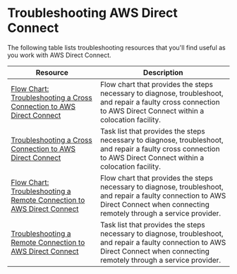 # Troubleshooting AWS Direct Connect<a name="Troubleshooting"></a>

The following table lists troubleshooting resources that you'll find useful as you work with AWS Direct Connect\.


| Resource | Description | 
| --- | --- | 
|  [Flow Chart: Troubleshooting a Cross Connection to AWS Direct Connect](ts_cross_connect.md)  | Flow chart that provides the steps necessary to diagnose, troubleshoot, and repair a faulty cross connection to AWS Direct Connect within a colocation facility\. | 
|  [Troubleshooting a Cross Connection to AWS Direct Connect](ts_cross_connect_text.md)  | Task list that provides the steps necessary to diagnose, troubleshoot, and repair a faulty cross connection to AWS Direct Connect within a colocation facility\. | 
|   [Flow Chart: Troubleshooting a Remote Connection to AWS Direct Connect](ts_remote_connect.md)   | Flow chart that provides the steps necessary to diagnose, troubleshoot, and repair a faulty connection to AWS Direct Connect when connecting remotely through a service provider\. | 
|   [Troubleshooting a Remote Connection to AWS Direct Connect](ts_remote_connect_text.md)   | Task list that provides the steps necessary to diagnose, troubleshoot, and repair a faulty connection to AWS Direct Connect when connecting remotely through a service provider\. | 